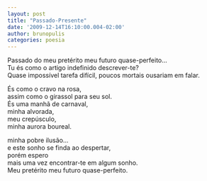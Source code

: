 ```yaml
---
layout: post
title: "Passado-Presente"
date: '2009-12-14T16:10:00.004-02:00'
author: brunopulis
categories: poesia
---
```


Passado do meu pretérito meu futuro quase-perfeito...<br />
Tu és como o artigo indefinido descrever-te? <br />
Quase impossível tarefa difícil, poucos mortais ousariam em falar.<br />

És como o cravo na rosa, <br />
assim como o girassol para seu sol.<br />
És uma manhã de carnaval, <br />
minha alvorada, <br />
meu crepúsculo, <br />
minha aurora boureal.<br />

minha pobre ilusão...<br />
e este sonho se finda ao despertar, <br />
porém espero <br />
mais uma vez encontrar-te em algum sonho.<br />
Meu pretérito meu futuro quase-perfeito.